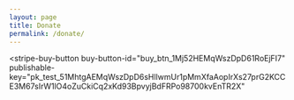```yaml
---
layout: page
title: Donate
permalink: /donate/
---
```

<script async
  src="https://js.stripe.com/v3/buy-button.js">
</script>

<stripe-buy-button
  buy-button-id="buy_btn_1Mj52HEMqWszDpD61RoEjFI7"
  publishable-key="pk_test_51MhtgAEMqWszDpD6sHllwmUr1pMmXfaAopIrXs27prG2KCCE3M67sIrW1lO4oZuCkiCq2xKd93BpvyjBdFRPo98700kvEnTR2X"
>
</stripe-buy-button>